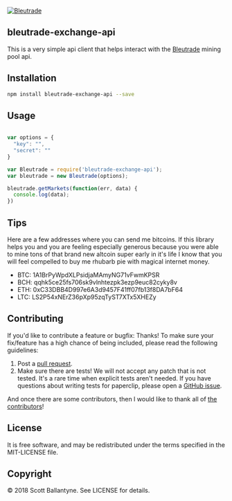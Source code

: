 [![Bleutrade](https://www.bleutrade.com/imgs/banners/728x90_bleutrade.gif)](https://bleutrade.com/sign_up/220918)

bleutrade-exchange-api
------------

This is a very simple api client that helps interact with the [Bleutrade](https://bleutrade.com/sign_up/220918) mining pool api.  

Installation
------------
```bash
npm install bleutrade-exchange-api --save
```

Usage
------------

```javascript

var options = {
  "key": "",
  "secret": ""
}

var Bleutrade = require('bleutrade-exchange-api');
var bleutrade = new Bleutrade(options);

bleutrade.getMarkets(function(err, data) {
  console.log(data);  
})
```

Tips
------------

Here are a few addresses where you can send me bitcoins.  If this library helps you and you are feeling especially generous because you were able to mine tons of that brand new altcoin super early in it's life I know that you will feel compelled to buy me rhubarb pie with magical internet money.  


* BTC: 1A1BrPyWpdXLPsidjaMAmyNG71vFwmKPSR
* BCH: qqhk5ce25fs706sk9vlnhtezpk3ezp9euc82cyky8v
* ETH: 0xC33DBB4D997e6A3d9457F41ff07fb13f8DA7bF64
* LTC: LS2P54xNErZ36pXp95zqTyST7XTx5XHEZy


Contributing
------------

If you'd like to contribute a feature or bugfix: Thanks! To make sure your fix/feature has a high chance of being included, please read the following guidelines:

1. Post a [pull request](https://github.com/ballantyne/bleutrade-exchange-api/compare/).
2. Make sure there are tests! We will not accept any patch that is not tested.
   It's a rare time when explicit tests aren't needed. If you have questions
   about writing tests for paperclip, please open a
   [GitHub issue](https://github.com/ballantyne/bleutrade-exchange-api/issues/new).


And once there are some contributors, then I would like to thank all of [the contributors](https://github.com/ballantyne/bleutrade-exchange-api/graphs/contributors)!


License
-------

It is free software, and may be redistributed under the terms specified in the MIT-LICENSE file.

Copyright
-------
© 2018 Scott Ballantyne. See LICENSE for details.
